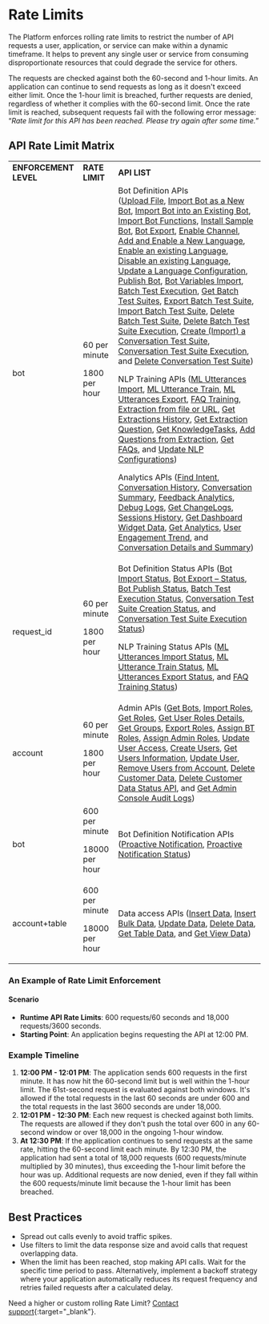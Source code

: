 
# Rate Limits

The Platform enforces rolling rate limits to restrict the number of API requests a user, application, or service can make within a dynamic timeframe. It helps to prevent any single user or service from consuming disproportionate resources that could degrade the service for others. 

The requests are checked against both the 60-second and 1-hour limits. An application can continue to send requests as long as it doesn't exceed either limit. Once the 1-hour limit is breached, further requests are denied, regardless of whether it complies with the 60-second limit. Once the rate limit is reached, subsequent requests fail with the following error message: “_Rate limit for this API has been reached. Please try again after some time._”


## API Rate Limit Matrix


<table>
  <tr>
   <td><strong>ENFORCEMENT LEVEL</strong>
   </td>
   <td><strong>RATE LIMIT</strong>
   </td>
   <td><strong>API LIST</strong>
   </td>
  </tr>
  <tr>
   <td>bot
   </td>
   <td>60 per minute
<p>
1800 per hour
   </td>
   <td>Bot Definition APIs<br> (<a href="../upload-file/">Upload File</a>, <a href="https://developer.kore.ai/docs/bots/api-guide/import-bot-as-a-new-bot-api/">Import Bot as a New Bot</a>, <a href="https://developer.kore.ai/docs/bots/api-guide/import-bot-into-an-existing-bot-api/">Import Bot into an Existing Bot</a>, <a href="https://developer.kore.ai/docs/bots/api-guide/import-bot-functions-api/">Import Bot Functions</a>, <a href="https://developer.kore.ai/docs/bots/api-guide/install-sample-bot-api/">Install Sample Bot</a>, <a href="https://developer.kore.ai/docs/bots/api-guide/bot-export-api/">Bot Export</a>, <a href="https://developer.kore.ai/docs/bots/api-guide/channel-enablement-api/">Enable Channel</a>, <a href="https://developer.kore.ai/docs/bots/api-guide/add-and-enable-a-new-language-api/">Add and Enable a New Language</a>, <a href="https://developer.kore.ai/docs/bots/api-guide/enable-an-existing-language-api/">Enable an existing Language</a>, <a href="https://developer.kore.ai/docs/bots/api-guide/disable-an-existing-language-api/">Disable an existing Language</a>, <a href="https://developer.kore.ai/docs/bots/api-guide/language-updation-api/">Update a Language Configuration</a>, <a href="https://developer.kore.ai/docs/bots/api-guide/publish-bot-api/">Publish Bot</a>, <a href="https://developer.kore.ai/docs/bots/api-guide/bot-variables-import/">Bot Variables Import</a>, <a href="https://developer.kore.ai/docs/bots/api-guide/batch-test-execution-api/">Batch Test Execution</a>, <a href="https://developer.kore.ai/docs/bots/api-guide/get-batch-test-suites-api/">Get Batch Test Suites</a>, <a href="https://developer.kore.ai/docs/bots/api-guide/export-batch-test-suite-api/">Export Batch Test Suite</a>, <a href="https://developer.kore.ai/docs/bots/api-guide/import-batch-test-suite-api/">Import Batch Test Suite</a>, <a href="https://developer.kore.ai/docs/bots/api-guide/delete-batch-test-suite-api/">Delete Batch Test Suite</a>, <a href="https://developer.kore.ai/docs/bots/api-guide/delete-batch-test-suite-execution-api/">Delete Batch Test Suite Execution</a>, <a href="https://developer.kore.ai/docs/bots/api-guide/create-a-test-suite-api/">Create (Import) a Conversation Test Suite</a>, <a href="https://developer.kore.ai/docs/bots/api-guide/execute-a-test-suite-api/">Conversation Test Suite Execution</a>, and <a href="https://developer.kore.ai/docs/bots/api-guide/delete-a-test-suite-api/">Delete Conversation Test Suite</a>)
<p>
NLP Training APIs (<a href="https://developer.kore.ai/docs/bots/api-guide/ml-utterances-import-api/">ML Utterances Import</a>, <a href="https://developer.kore.ai/docs/bots/api-guide/ml-training-api/">ML Utterance Train</a>, <a href="https://developer.kore.ai/docs/bots/api-guide/ml-utterances-export-api/">ML Utterances Export</a>, <a href="https://developer.kore.ai/docs/bots/api-guide/faq-training-api/">FAQ Training</a>, <a href="https://developer.kore.ai/docs/bots/api-guide/extract-from-file-or-url-kg/">Extraction from file or URL</a>, <a href="https://developer.kore.ai/docs/bots/api-guide/get-extracts-history-kg/">Get Extractions History</a>, <a href="https://developer.kore.ai/docs/bots/api-guide/get-extraction-questions-kg/">Get Extraction Question</a>, <a href="https://developer.kore.ai/docs/bots/api-guide/get-knowledgetasks-kg/">Get KnowledgeTasks</a>, <a href="https://developer.kore.ai/docs/bots/api-guide/add-questions-from-extract-kg/">Add Questions from Extraction</a>, <a href="https://developer.kore.ai/docs/bots/api-guide/get-faqs-kg/">Get FAQs</a>, and <a href="https://developer.kore.ai/docs/bots/api-guide/update-nlp-configurations/">Update NLP Configurations</a>)
<p>
Analytics APIs (<a href="https://developer.kore.ai/docs/bots/api-guide/find-intent-api/">Find Intent</a>, <a href="https://developer.kore.ai/docs/bots/api-guide/conversation-history-api/">Conversation History</a>, <a href="https://developer.kore.ai/docs/bots/api-guide/conversation-summary-api/">Conversation Summary</a>, <a href="https://developer.kore.ai/docs/bots/api-guide/feedback-survey-api/">Feedback Analytics</a>, <a href="https://developer.kore.ai/docs/bots/api-guide/debug-logs-api/">Debug Logs</a>, <a href="https://developer.kore.ai/docs/bots/api-guide/get-changelogs-api/">Get ChangeLogs</a>, <a href="https://developer.kore.ai/docs/bots/api-guide/sessions-api/">Sessions History</a>, <a href="https://developer.kore.ai/docs/bots/api-guide/get-widget/">Get Dashboard Widget Data</a>, <a href="https://developer.kore.ai/docs/bots/api-guide/get-analytics-api/">Get Analytics</a>, <a href="https://developer.kore.ai/docs/bots/api-guide/user-engagement-trend-api/">User Engagement Trend</a>, and <a href="https://developer.kore.ai/docs/bots/api-guide/conversation-details-summary-api/">Conversation Details and Summary</a>)
   </td>
  </tr>
  <tr>
   <td>request_id
   </td>
   <td>60 per minute
<p>
1800 per hour
   </td>
   <td>Bot Definition Status APIs (<a href="https://developer.kore.ai/docs/bots/api-guide/bot-import-status-api/">Bot Import Status</a>, <a href="https://developer.kore.ai/docs/bots/api-guide/bot-export-status-api/">Bot Export – Status</a>, <a href="https://developer.kore.ai/docs/bots/api-guide/bot-publish-status-api/">Bot Publish Status</a>, <a href="https://developer.kore.ai/docs/bots/api-guide/batch-test-execution-status-api/">Batch Test Execution Status</a>, <a href="https://developer.kore.ai/docs/bots/api-guide/get-the-creation-status-of-a-test-suite-api/">Conversation Test Suite Creation Status</a>, and <a href="https://developer.kore.ai/docs/bots/api-guide/get-the-execution-status-and-summary-of-a-test-suite-api/">Conversation Test Suite Execution Status</a>)
<p>
NLP Training Status APIs (<a href="https://developer.kore.ai/docs/bots/api-guide/ml-utterances-import-status-api/">ML Utterances Import Status</a>, <a href="https://developer.kore.ai/docs/bots/api-guide/ml-training-status-api/">ML Utterance Train Status</a>, <a href="https://developer.kore.ai/docs/bots/api-guide/ml-utterances-export-status-api/">ML Utterances Export Status</a>, and <a href="https://developer.kore.ai/docs/bots/api-guide/faq-training-status-api/">FAQ Training Status</a>)
   </td>
  </tr>
  <tr>
   <td>account
   </td>
   <td>60 per minute
<p>
1800 per hour
   </td>
   <td>Admin APIs (<a href="https://developer.kore.ai/docs/bots/api-guide/get-bots-api/">Get Bots</a>, <a href="https://developer.kore.ai/docs/bots/api-guide/import-roles-api/">Import Roles</a>, <a href="https://developer.kore.ai/docs/bots/api-guide/get-roles-api/">Get Roles</a>, <a href="https://developer.kore.ai/docs/bots/api-guide/get-user-roles-details-api/">Get User Roles Details</a>, <a href="https://developer.kore.ai/docs/bots/api-guide/get-groups-api/">Get Groups</a>, <a href="https://developer.kore.ai/docs/bots/api-guide/export-roles-api/">Export Roles</a>, <a href="https://developer.kore.ai/docs/bots/api-guide/assign-bt-roles-api/">Assign BT Roles</a>, <a href="https://developer.kore.ai/docs/bots/api-guide/assign-admin-roles-api/">Assign Admin Roles</a>, <a href="https://developer.kore.ai/docs/bots/api-guide/update-user-access-api/">Update User Access</a>, <a href="https://developer.kore.ai/docs/bots/api-guide/create-user-api/">Create Users</a>, <a href="https://developer.kore.ai/docs/bots/api-guide/get-user-api/">Get Users Information</a>, <a href="https://developer.kore.ai/docs/bots/api-guide/update-user-api/">Update User</a>, <a href="https://developer.kore.ai/docs/bots/api-guide/delete-user-api/">Remove Users from Account</a>, <a href="https://developer.kore.ai/docs/bots/api-guide/delete-customer-data-api/">Delete Customer Data</a>, <a href="https://developer.kore.ai/docs/bots/api-guide/delete-customer-data-status-api/">Delete Customer Data Status API</a>, and <a href="https://developer.kore.ai/docs/bots/api-guide/get-audit-logs-api/">Get Admin Console Audit Logs</a>)
   </td>
  </tr>
  <tr>
   <td>bot
   </td>
   <td>600 per minute
<p>
18000 per hour
   </td>
   <td>Bot Definition Notification APIs (<a href="https://developer.kore.ai/docs/bots/api-guide/proactive-notifications-api/">Proactive Notification</a>, <a href="https://developer.kore.ai/docs/bots/api-guide/proactive-notification-status-api/">Proactive Notification Status</a>)
   </td>
  </tr>
  <tr>
   <td>account+table
   </td>
   <td>600 per minute
<p>
18000 per hour
   </td>
   <td>Data access APIs (<a href="https://developer.kore.ai/docs/bots/api-guide/data-insert-api/">Insert Data</a>, <a href="https://developer.kore.ai/docs/bots/api-guide/data-insert-bulk-api/">Insert Bulk Data</a>, <a href="https://developer.kore.ai/docs/bots/api-guide/data-update-api/">Update Data</a>, <a href="https://developer.kore.ai/docs/bots/api-guide/data-delete-api/">Delete Data</a>, <a href="https://developer.kore.ai/docs/bots/api-guide/query-data-table-api/">Get Table Data</a>, and <a href="https://developer.kore.ai/docs/bots/api-guide/query-data-view-api/">Get View Data</a>)
   </td>
  </tr>
</table>





### An Example of Rate Limit Enforcement


#### **Scenario**



* **Runtime API Rate Limits**: 600 requests/60 seconds and 18,000 requests/3600 seconds.
* **Starting Point**: An application begins requesting the API at 12:00 PM.


### **Example Timeline**



1. **12:00 PM - 12:01 PM**: The application sends 600 requests in the first minute. It has now hit the 60-second limit but is well within the 1-hour limit. The 61st-second request is evaluated against both windows. It's allowed if the total requests in the last 60 seconds are under 600 and the total requests in the last 3600 seconds are under 18,000.
2. **12:01 PM - 12:30 PM**: Each new request is checked against both limits. The requests are allowed if they don't push the total over 600 in any 60-second window or over 18,000 in the ongoing 1-hour window.
3. **At 12:30 PM**: If the application continues to send requests at the same rate, hitting the 60-second limit each minute. By 12:30 PM, the application had sent a total of 18,000 requests (600 requests/minute multiplied by 30 minutes), thus exceeding the 1-hour limit before the hour was up. Additional requests are now denied, even if they fall within the 600 requests/minute limit because the 1-hour limit has been breached.


## Best Practices



* Spread out calls evenly to avoid traffic spikes.
* Use filters to limit the data response size and avoid calls that request overlapping data.
* When the limit has been reached, stop making API calls. Wait for the specific time period to pass. Alternatively, implement a backoff strategy where your application automatically reduces its request frequency and retries failed requests after a calculated delay.

Need a higher or custom rolling Rate Limit? [Contact support](https://support.kore.ai/){:target="_blank"}.
